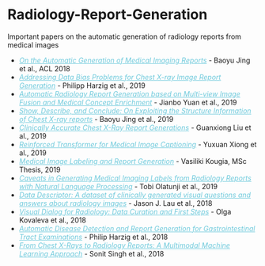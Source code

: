# Radiology-Report-Generation
Important papers on the automatic generation of radiology reports from medical images

<ul>
  <li> <em> <a href="www.aclweb.com/papers" style="color:#6ecadc" rel="nofollow"> On the Automatic Generation of Medical Imaging Reports</a> </em> - Baoyu Jing et al., ACL 2018
  </li>
   <li> <em> <a href="https://arxiv.org/pdf/1908.02123.pdf" style="color:#6ecadc" rel="nofollow"> Addressing Data Bias Problems for Chest
X-ray Image Report Generation</a> </em> - Philipp Harzig et al., 2019
  </li>
   <li> <em> <a href="https://arxiv.org/pdf/1907.09085.pdf" style="color:#6ecadc" rel="nofollow"> Automatic Radiology Report Generation based on Multi-view Image Fusion and Medical Concept Enrichment</a> </em> - Jianbo Yuan et al., 2019
  </li>
  
   <li> <em> <a href="https://www.aclweb.org/anthology/P19-1657.pdf" style="color:#6ecadc" rel="nofollow"> Show, Describe, and Conclude: On Exploiting the Structure Information of Chest X-ray reports</a> </em> - Baoyu Jing et al., 2019
  </li>
  
  <li> <em> <a href="http://proceedings.mlr.press/v106/liu19a/liu19a.pdf" style="color:#6ecadc" rel="nofollow"> Clinically Accurate Chest X-Ray Report Generations</a> </em> - Guanxiong Liu et al., 2019
  </li>
  
  <li> <em> <a href="https://link.springer.com/content/pdf/10.1007%2F978-3-030-32692-0_77.pdf" style="color:#6ecadc" rel="nofollow"> Reinforced Transformer for Medical Image Captioning</a> </em> - Yuxuan Xiong et al., 2019
  </li>
  
  <li> <em> <a href="http://www2.aueb.gr/users/ion/docs/Vasiliki_Kougia_MSc_Thesis.pdf" style="color:#6ecadc" rel="nofollow"> Medical Image Labeling and Report Generation</a> </em> - Vasiliki Kougia, MSc Thesis, 2019
  </li>
  
  <li> <em> <a href="https://arxiv.org/pdf/1905.02283.pdf" style="color:#6ecadc" rel="nofollow"> Caveats in Generating Medical Imaging Labels from Radiology Reports with Natural Language Processing</a> </em> - Tobi Olatunji et al., 2019
  </li>
  
  <li> <em> <a href="https://www.ncbi.nlm.nih.gov/pmc/articles/PMC6244189/pdf/sdata2018251.pdf" style="color:#6ecadc" rel="nofollow"> Data Descriptor: A dataset of clinically generated visual questions and answers about radiology images</a> </em> - Jason J. Lau et al., 2018
  </li>
  
   <li> <em> <a href="https://pdfs.semanticscholar.org/cc71/a905ca132999a158857823606cd979b9080e.pdf?_ga=2.237359941.45546797.1580707719-1841058027.1549347584" style="color:#6ecadc" rel="nofollow"> Visual Dialog for Radiology: Data Curation and First Steps</a> </em> - Olga Kovaleva et al., 2018
  </li>
  
   <li> <em> <a href="https://dl.acm.org/doi/pdf/10.1145/3343031.3356066?download=true" style="color:#6ecadc" rel="nofollow"> Automatic Disease Detection and Report Generation for Gastrointestinal Tract Examinations</a> </em> - Philip Harzig et al., 2018
  </li>
 
  <li> <em> <a href="https://ieeexplore.ieee.org/document/8945819" style="color:#6ecadc" rel="nofollow">  From Chest X-Rays to Radiology Reports: A Multimodal Machine Learning Approach</a> </em> - Sonit Singh et al., 2018
  </li>
  
</ul>

